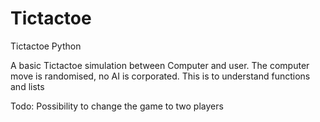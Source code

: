 # Tictactoe
Tictactoe Python

A basic Tictactoe simulation between Computer and user. The computer move is randomised, no AI is corporated. 
This is to understand functions and lists

Todo:
Possibility to change the game to two players
